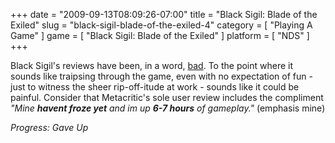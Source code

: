 +++
date = "2009-09-13T08:09:26-07:00"
title = "Black Sigil: Blade of the Exiled"
slug = "black-sigil-blade-of-the-exiled-4"
category = [ "Playing A Game" ]
game = [ "Black Sigil: Blade of the Exiled" ]
platform = [ "NDS" ]
+++

Black Sigil's reviews have been, in a word, <a href="http://www.metacritic.com/games/platforms/ds/blacksigil">bad</a>.  To the point where it sounds like traipsing through the game, even with no expectation of fun - just to witness the sheer rip-off-itude at work - sounds like it could be painful.  Consider that Metacritic's sole user review includes the compliment <i>"Mine <b>havent froze yet</b> and im up <b>6-7 hours</b> of gameplay."</i>  (emphasis mine)

<i>Progress: Gave Up</i>
